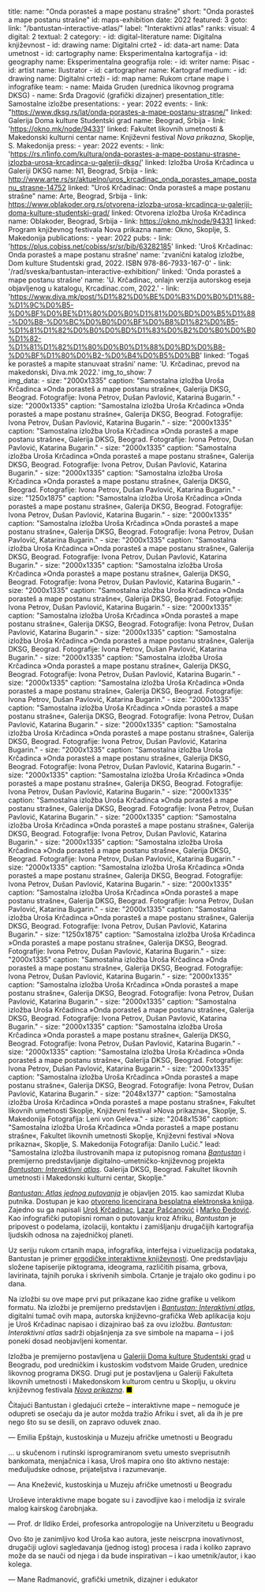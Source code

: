 title: 
    name: "Onda porasteš a mape postanu strašne"
    short: "Onda porasteš a mape postanu strašne"
id: maps-exhibition
date: 2022
featured: 3
goto:
    link: "/bantustan-interactive-atlas/"
    label: "Interaktivni atlas"
ranks:
    visual: 4
    digital: 2
    textual: 2
category:
    - id: digital-literature
      name: Digitalna književnost
    - id: drawing
      name: Digitalni crtež
    - id: data-art
      name: Data umetnost
    - id: cartography
      name: Eksperimentalna kartografija
    - id: geography
      name: Eksperimentalna geografija
role:
    - id: writer
      name: Pisac
    - id: artist
      name: Ilustrator
    - id: cartographer
      name: Kartograf
medium:
    - id: drawing
      name: Digitalni crteži
    - id: map
      name: Rukom crtane mape i infografike
team:
    - name: Maida Gruden (urednica likovnog programa DKSG)
    - name: Srđa Dragović (grafički dizajner)
presentation_title: Samostalne izložbe
presentations:
    - year: 2022
      events:
        - link: "https://www.dksg.rs/lat/onda-porastes-a-mape-postanu-strasne/"
          linked: Galerija Doma kulture Studentski grad
          name: Beograd, Srbija
        - link: 'https://okno.mk/node/94331'
          linked: Fakultet likovnih umetnosti & Makedonski kulturni centar
          name: Književni festival <em>Nova prikazna</em>, Skoplje, S. Makedonija
press:
    - year: 2022
      events:
        - link: 'https://rs.n1info.com/kultura/onda-porastes-a-mape-postanu-strasne-izlozba-urosa-krcadinca-u-galeriji-dksg/'
          linked: Izložba Uroša Krčadinca u Galeriji DKSG
          name: N1, Beograd, Srbija
        - link: http://www.arte.rs/sr/aktuelno/uros_krcadinac_onda_porastes_amape_postanu_strasne-14752
          linked: "Uroš Krčadinac: Onda porasteš a mape postanu strašne"
          name: Arte, Beograd, Srbija
        - link: https://www.oblakoder.org.rs/otvorena-izlozba-urosa-krcadinca-u-galeriji-doma-kulture-studentski-grad/
          linked: Otvorena izložba Uroša Krčadinca
          name: Oblakoder, Beograd, Srbija
        - link: https://okno.mk/node/94331
          linked: Program književnog festivala Nova prikazna
          name: Okno, Skoplje, S. Makedonija
publications:
    - year: 2022
      pubs:
        - link: 'https://plus.cobiss.net/cobiss/sr/sr/bib/63282185'
          linked: 'Uroš Krčadinac: Onda porasteš a mape postanu strašne'
          name: 'zvanični katalog izložbe, Dom kulture Studentski grad, 2022. ISBN 978-86-7933-167-0'
        - link: '/rad/sveska/bantustan-interactive-exhibition/'
          linked: 'Onda porasteš a mape postanu strašne'
          name: 'U. Krčadinac, onlajn verzija autorskog eseja objavljenog u katalogu, Krcadinac.com, 2022.'
        - link: 'https://www.diva.mk/post/%D1%82%D0%BE%D0%B3%D0%B0%D1%88-%D1%9C%D0%B5-%D0%BF%D0%BE%D1%80%D0%B0%D1%81%D0%BD%D0%B5%D1%88-%D0%B8-%D0%BC%D0%B0%D0%BF%D0%B8%D1%82%D0%B5-%D1%81%D1%82%D0%B0%D0%BD%D1%83%D0%B2%D0%B0%D0%B0%D1%82-%D1%81%D1%82%D1%80%D0%B0%D1%88%D0%BD%D0%B8-%D0%BF%D1%80%D0%B2-%D0%B4%D0%B5%D0%BB'
          linked: 'Togaš ḱe porasteš a mapite stanuvaat strašni'
          name: 'U. Krčadinac, prevod na makedonski, Diva.mk 2022.'
img_to_show: 7       
img_data:
    - size: "2000x1335"
      caption: "Samostalna izložba Uroša Krčadinca »Onda porasteš a mape postanu strašne«, Galerija DKSG, Beograd. Fotografije: Ivona Petrov, Dušan Pavlović, Katarina Bugarin."
    - size: "2000x1335"
      caption: "Samostalna izložba Uroša Krčadinca »Onda porasteš a mape postanu strašne«, Galerija DKSG, Beograd. Fotografije: Ivona Petrov, Dušan Pavlović, Katarina Bugarin."
    - size: "2000x1335"
      caption: "Samostalna izložba Uroša Krčadinca »Onda porasteš a mape postanu strašne«, Galerija DKSG, Beograd. Fotografije: Ivona Petrov, Dušan Pavlović, Katarina Bugarin."
    - size: "2000x1335"
      caption: "Samostalna izložba Uroša Krčadinca »Onda porasteš a mape postanu strašne«, Galerija DKSG, Beograd. Fotografije: Ivona Petrov, Dušan Pavlović, Katarina Bugarin."
    - size: "2000x1335"
      caption: "Samostalna izložba Uroša Krčadinca »Onda porasteš a mape postanu strašne«, Galerija DKSG, Beograd. Fotografije: Ivona Petrov, Dušan Pavlović, Katarina Bugarin."
    - size: "1250x1875"
      caption: "Samostalna izložba Uroša Krčadinca »Onda porasteš a mape postanu strašne«, Galerija DKSG, Beograd. Fotografije: Ivona Petrov, Dušan Pavlović, Katarina Bugarin."
    - size: "2000x1335"
      caption: "Samostalna izložba Uroša Krčadinca »Onda porasteš a mape postanu strašne«, Galerija DKSG, Beograd. Fotografije: Ivona Petrov, Dušan Pavlović, Katarina Bugarin."
    - size: "2000x1335"
      caption: "Samostalna izložba Uroša Krčadinca »Onda porasteš a mape postanu strašne«, Galerija DKSG, Beograd. Fotografije: Ivona Petrov, Dušan Pavlović, Katarina Bugarin."
    - size: "2000x1335"
      caption: "Samostalna izložba Uroša Krčadinca »Onda porasteš a mape postanu strašne«, Galerija DKSG, Beograd. Fotografije: Ivona Petrov, Dušan Pavlović, Katarina Bugarin."
    - size: "2000x1335"
      caption: "Samostalna izložba Uroša Krčadinca »Onda porasteš a mape postanu strašne«, Galerija DKSG, Beograd. Fotografije: Ivona Petrov, Dušan Pavlović, Katarina Bugarin."
    - size: "2000x1335"
      caption: "Samostalna izložba Uroša Krčadinca »Onda porasteš a mape postanu strašne«, Galerija DKSG, Beograd. Fotografije: Ivona Petrov, Dušan Pavlović, Katarina Bugarin."
    - size: "2000x1335"
      caption: "Samostalna izložba Uroša Krčadinca »Onda porasteš a mape postanu strašne«, Galerija DKSG, Beograd. Fotografije: Ivona Petrov, Dušan Pavlović, Katarina Bugarin."
    - size: "2000x1335"
      caption: "Samostalna izložba Uroša Krčadinca »Onda porasteš a mape postanu strašne«, Galerija DKSG, Beograd. Fotografije: Ivona Petrov, Dušan Pavlović, Katarina Bugarin."
    - size: "2000x1335"
      caption: "Samostalna izložba Uroša Krčadinca »Onda porasteš a mape postanu strašne«, Galerija DKSG, Beograd. Fotografije: Ivona Petrov, Dušan Pavlović, Katarina Bugarin."
    - size: "2000x1335"
      caption: "Samostalna izložba Uroša Krčadinca »Onda porasteš a mape postanu strašne«, Galerija DKSG, Beograd. Fotografije: Ivona Petrov, Dušan Pavlović, Katarina Bugarin."
    - size: "2000x1335"
      caption: "Samostalna izložba Uroša Krčadinca »Onda porasteš a mape postanu strašne«, Galerija DKSG, Beograd. Fotografije: Ivona Petrov, Dušan Pavlović, Katarina Bugarin."
    - size: "2000x1335"
      caption: "Samostalna izložba Uroša Krčadinca »Onda porasteš a mape postanu strašne«, Galerija DKSG, Beograd. Fotografije: Ivona Petrov, Dušan Pavlović, Katarina Bugarin."
    - size: "2000x1335"
      caption: "Samostalna izložba Uroša Krčadinca »Onda porasteš a mape postanu strašne«, Galerija DKSG, Beograd. Fotografije: Ivona Petrov, Dušan Pavlović, Katarina Bugarin."
    - size: "2000x1335"
      caption: "Samostalna izložba Uroša Krčadinca »Onda porasteš a mape postanu strašne«, Galerija DKSG, Beograd. Fotografije: Ivona Petrov, Dušan Pavlović, Katarina Bugarin."
    - size: "2000x1335"
      caption: "Samostalna izložba Uroša Krčadinca »Onda porasteš a mape postanu strašne«, Galerija DKSG, Beograd. Fotografije: Ivona Petrov, Dušan Pavlović, Katarina Bugarin."
    - size: "2000x1335"
      caption: "Samostalna izložba Uroša Krčadinca »Onda porasteš a mape postanu strašne«, Galerija DKSG, Beograd. Fotografije: Ivona Petrov, Dušan Pavlović, Katarina Bugarin."
    - size: "2000x1335"
      caption: "Samostalna izložba Uroša Krčadinca »Onda porasteš a mape postanu strašne«, Galerija DKSG, Beograd. Fotografije: Ivona Petrov, Dušan Pavlović, Katarina Bugarin."
    - size: "2000x1335"
      caption: "Samostalna izložba Uroša Krčadinca »Onda porasteš a mape postanu strašne«, Galerija DKSG, Beograd. Fotografije: Ivona Petrov, Dušan Pavlović, Katarina Bugarin."
    - size: "2000x1335"
      caption: "Samostalna izložba Uroša Krčadinca »Onda porasteš a mape postanu strašne«, Galerija DKSG, Beograd. Fotografije: Ivona Petrov, Dušan Pavlović, Katarina Bugarin."
    - size: "1250x1875"
      caption: "Samostalna izložba Uroša Krčadinca »Onda porasteš a mape postanu strašne«, Galerija DKSG, Beograd. Fotografije: Ivona Petrov, Dušan Pavlović, Katarina Bugarin."
    - size: "2000x1335"
      caption: "Samostalna izložba Uroša Krčadinca »Onda porasteš a mape postanu strašne«, Galerija DKSG, Beograd. Fotografije: Ivona Petrov, Dušan Pavlović, Katarina Bugarin."
    - size: "2000x1335"
      caption: "Samostalna izložba Uroša Krčadinca »Onda porasteš a mape postanu strašne«, Galerija DKSG, Beograd. Fotografije: Ivona Petrov, Dušan Pavlović, Katarina Bugarin."
    - size: "2000x1335"
      caption: "Samostalna izložba Uroša Krčadinca »Onda porasteš a mape postanu strašne«, Galerija DKSG, Beograd. Fotografije: Ivona Petrov, Dušan Pavlović, Katarina Bugarin."
    - size: "2000x1335"
      caption: "Samostalna izložba Uroša Krčadinca »Onda porasteš a mape postanu strašne«, Galerija DKSG, Beograd. Fotografije: Ivona Petrov, Dušan Pavlović, Katarina Bugarin."
    - size: "2000x1335"
      caption: "Samostalna izložba Uroša Krčadinca »Onda porasteš a mape postanu strašne«, Galerija DKSG, Beograd. Fotografije: Ivona Petrov, Dušan Pavlović, Katarina Bugarin."
    - size: "2000x1335"
      caption: "Samostalna izložba Uroša Krčadinca »Onda porasteš a mape postanu strašne«, Galerija DKSG, Beograd. Fotografije: Ivona Petrov, Dušan Pavlović, Katarina Bugarin."
    - size: "2048x1377"
      caption: "Samostalna izložba Uroša Krčadinca »Onda porasteš a mape postanu strašne«, Fakultet likovnih umetnosti Skoplje, Književni festival »Nova prikazna«, Skoplje, S. Makedonija Fotografija: Leni von Geleva."
    - size: "2048x1536"
      caption: "Samostalna izložba Uroša Krčadinca »Onda porasteš a mape postanu strašne«, Fakultet likovnih umetnosti Skoplje, Književni festival »Nova prikazna«, Skoplje, S. Makedonija Fotografija: Danilo Lučić."
lead: "Samostalna izložba ilustrovanih mapa iz putopisnog romana <a href='/rad/projekti/bantustan-book'><em>Bantustan</em></a> i premijerno predstavljanje digitalno-umetničko-književnog projekta <a href='/bantustan-interactive-atlas'><em>Bantustan: Interaktivni atlas</em></a>. Galerija DKSG, Beograd. Fakultet likovnih umetnosti i Makedonski kulturni centar, Skoplje."

<a href='/rad/projekti/bantustan-book' target='_blank'><em>Bantustan: Atlas jednog putovanja</em></a> je objavljen 2015. kao samizdat Kluba putnika. Dostupan je kao <a href='http://www.klubputnika.org/tmp/Bantustan.pdf' target='_blank'>otvoreno licencirana besplatna elektronska knjiga</a>. Zajedno su ga napisali <a href='/rad/bio' target='_blank'>Uroš Krčadinac</a>, <a href='https://www.amazon.com/Lazar-Pascanovic/e/B0933FH8RS/' target='_blank'>Lazar Pašćanović</a> i <a href='https://www.amazon.com/Marko-Djedovic/e/B0936V89ZF/' target='_blank'>Marko Đedović</a>. Kao infografički putopisni roman o putovanju kroz Afriku, <em>Bantustan</em> je pripovest o podelama, izolaciji, kontaktu i zamišljanju drugačijih kartografija ljudskih odnosa na zajedničkoj planeti.

Uz seriju rukom crtanih mapa, infografika, interfejsa i vizuelizacija podataka, Bantustan je primer <a href='https://www.articleworld.org/index.php/Ergodic_literature' target='_blank'>ergodičke interaktivne književnosti</a>. One predstavljaju složene tapiserije piktograma, ideograma, različitih pisama, grbova, lavirinata, tajnih poruka i skrivenih simbola. Crtanje je trajalo oko godinu i po dana.

Na izložbi su ove mape prvi put prikazane kao zidne grafike u velikom formatu. Na izložbi je premijerno predstavljen i <a href='/bantustan-interactive-atlas' target='_blank'><em>Bantustan: Interaktivni atlas</em></a>, digitalni tumač ovih mapa, autorska književno-grafička Web aplikacija koju je Uroš Krčadinac napisao i dizajnirao baš za ovu izložbu. <em>Bantustan: Interaktivni atlas</em> sadrži objašnjenja za sve simbole na mapama – i još poneki dosad neobjavljeni komentar.

Izložba je premijerno postavljena u <a href='https://www.dksg.rs/lat/onda-porastes-a-mape-postanu-strasne/' target='_blank'>Galeriji Doma kulture Studentski grad</a> u Beogradu, pod uredničkim i kustoskim vođstvom Maide Gruden, urednice likovnog programa DKSG. Drugi put je postavljena u Galeriji Fakulteta likovnih umetnosti i Makedonskom kulturom centru u Skoplju, u okviru književnog festivala <a href='https://okno.mk/node/94331' target='_blank'><em>Nova prikazna</em></a>. <mark>&#9632;</mark>
 <div class="quote-block">
<div class="quote1 quote-upper-dash">Čitajući Bantustan i gledajući crteže – interaktivne mape – nemoguće je odupreti se osećaju da je autor možda tražio Afriku i svet, ali da ih je pre nego što su se desili, on zapravo oduvek znao.<p class="by">— Emilia Epštajn, kustoskinja u Muzeju afričke umetnosti u Beogradu</p></div>
 <div class="quote1 quote-upper-dash">... u skučenom i rutinski isprogramiranom svetu umesto sveprisutnih bankomata, menjačnica i kasa, Uroš mapira ono što aktivno nestaje: međuljudske odnose, prijateljstva i razumevanje.<p class="by">— Ana Knežević, kustoskinja u Muzeju afričke umetnosti u Beogradu</p></div>
 <div class="quote1 quote-upper-dash">Uroševe interaktivne mape bogate su i zavodljive kao i melodija iz svirale malog kairskog čarobnjaka.<p class="by">— Prof. dr Ildiko Erdei, profesorka antropologije na Univerzitetu u Beogradu</p></div>
 <div class="quote1 quote-upper-dash">Ovo što je zanimljivo kod Uroša kao autora, jeste neiscrpna inovativnost, drugačiji uglovi sagledavanja (jednog istog) procesa i rada i koliko zapravo može da se nauči od njega i da bude inspirativan – i kao umetnik/autor, i kao kolega.<p class="by">— Mane Radmanović, grafički umetnik, dizajner i edukator</p></div>
 </div>